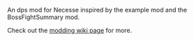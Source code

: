 An dps mod for Necesse inspired by the example mod and the BossFightSummary mod.

Check out the [modding wiki page](https://necessewiki.com/Modding) for more.
